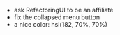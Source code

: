 * ask RefactoringUI to be an affiliate
* fix the collapsed menu button
* a nice color: hsl(182, 70%, 70%)
